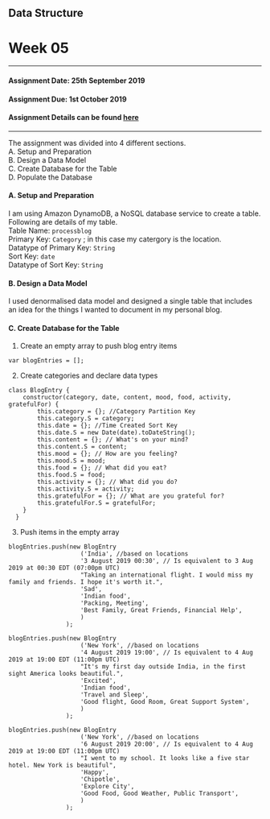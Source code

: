 ## Data Structure
# Week 05
---------------------------------------------------
#### Assignment Date: 25th September 2019<br/>
#### Assignment Due: 1st October 2019 <br/>
#### Assignment Details can be found [here](https://github.com/visualizedata/data-structures/blob/master/weekly_assignment_05.md) <br/>
--------------------------------------------------
The assignment was divided into 4 different sections.<br/>
A. Setup and Preparation <br/>
B. Design a Data Model <br/>
C. Create Database for the Table<br/>
D. Populate the Database<br/>

#### A. Setup and Preparation <br/>
I am using Amazon DynamoDB, a NoSQL database service to create a table. Following are details of my table.<br/> 
Table Name: `processblog`<br/> 
Primary Key: `Category` ; in this case my catergory is the location.<br/> 
Datatype of Primary Key: `String`<br/> 
Sort Key: `date`<br/> 
Datatype of Sort Key: `String`<br/> 

#### B. Design a Data Model <br/> 
I used denormalised data model and designed a single table that includes an idea for the things I wanted to document in my personal blog. <br/>

#### C. Create Database for the Table<br/>
1. Create an empty array to push blog entry items<br/> 
```
var blogEntries = [];
```

2. Create categories and declare data types <br/> 
``` 
class BlogEntry {
    constructor(category, date, content, mood, food, activity, gratefulFor) {
        this.category = {}; //Category Partition Key
        this.category.S = category;
        this.date = {}; //Time Created Sort Key
        this.date.S = new Date(date).toDateString();
        this.content = {}; // What's on your mind?
        this.content.S = content;
        this.mood = {}; // How are you feeling?
        this.mood.S = mood;
        this.food = {}; // What did you eat?
        this.food.S = food;
        this.activity = {}; // What did you do?
        this.activity.S = activity;
        this.gratefulFor = {}; // What are you grateful for?
        this.gratefulFor.S = gratefulFor;
    }
  }
  ```

3. Push items in the empty array <br/> 
```
blogEntries.push(new BlogEntry
                    ('India', //based on locations
                    '3 August 2019 00:30', // Is equivalent to 3 Aug 2019 at 00:30 EDT (07:00pm UTC)
                    "Taking an international flight. I would miss my family and friends. I hope it's worth it.", 
                    'Sad', 
                    'Indian food', 
                    'Packing, Meeting', 
                    'Best Family, Great Friends, Financial Help', 
                    )
                );
       
blogEntries.push(new BlogEntry
                    ('New York', //based on locations
                    '4 August 2019 19:00', // Is equivalent to 4 Aug 2019 at 19:00 EDT (11:00pm UTC)
                    "It's my first day outside India, in the first sight America looks beautiful.", 
                    'Excited', 
                    'Indian food', 
                    'Travel and Sleep', 
                    'Good flight, Good Room, Great Support System', 
                    )
                );
                
blogEntries.push(new BlogEntry
                    ('New York', //based on locations
                    '6 August 2019 20:00', // Is equivalent to 4 Aug 2019 at 19:00 EDT (11:00pm UTC)
                    "I went to my school. It looks like a five star hotel. New York is beautiful", 
                    'Happy', 
                    'Chipotle', 
                    'Explore City', 
                    'Good Food, Good Weather, Public Transport', 
                    )
                ); 
```

  

